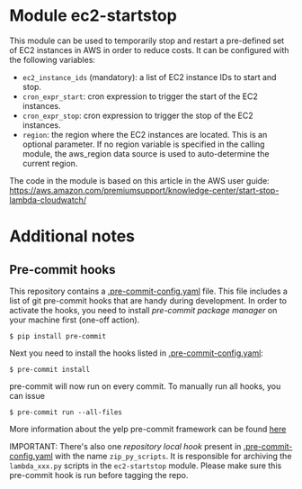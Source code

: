# Module ec2-startstop
This module can be used to temporarily stop and restart a pre-defined set of EC2 instances in AWS in order to reduce costs. It can be configured with the following variables:
   * `ec2_instance_ids` (mandatory): a list of EC2 instance IDs to start and stop.
   * `cron_expr_start`: cron expression to trigger the start of the EC2 instances.
   * `cron_expr_stop`: cron expression to trigger the stop of the EC2 instances.
   * `region`: the region where the EC2 instances are located. This is an optional parameter. If no region variable is specified in the calling module, the aws_region data source is used to auto-determine the current region.

The code in the module is based on this article in the AWS user guide:
https://aws.amazon.com/premiumsupport/knowledge-center/start-stop-lambda-cloudwatch/

# Additional notes
## Pre-commit hooks
This repository contains a [.pre-commit-config.yaml](.pre-commit-config.yaml) file. This file includes a list of git pre-commit hooks that are handy during development.
In order to activate the hooks, you need to install *pre-commit package manager* on your machine first (one-off action).
```
$ pip install pre-commit
```
Next you need to install the hooks listed in [.pre-commit-config.yaml](.pre-commit-config.yaml):
```
$ pre-commit install
```
pre-commit will now run on every commit. To manually run all hooks, you can issue
```
$ pre-commit run --all-files
```

More information about the yelp pre-commit framework can be found [here](http://pre-commit.com/)

IMPORTANT: There's also one *repository local hook* present in [.pre-commit-config.yaml](.pre-commit-config.yaml) with the name `zip_py_scripts`. It is responsible for archiving the `lambda_xxx.py` scripts in the `ec2-startstop` module. Please make sure this pre-commit hook is run before tagging the repo.